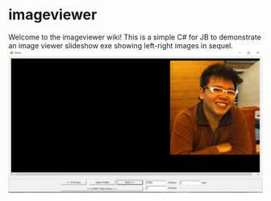 # imageviewer
Welcome to the imageviewer wiki!
This is a simple C# for JB to demonstrate an image viewer slideshow exe showing left-right images in sequel.
![ui](https://github.com/joytsay/imageviewer/blob/master/ui.jpg)
